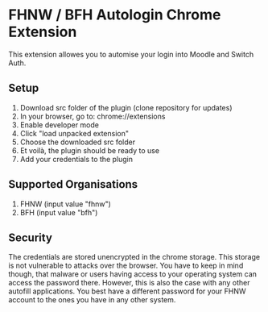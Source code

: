 # FHNW / BFH Autologin Chrome Extension
This extension allowes you to automise your login into Moodle and Switch Auth.

## Setup

1. Download src folder of the plugin (clone repository for updates)
2. In your browser, go to: chrome://extensions
3. Enable developer mode
4. Click "load unpacked extension"
5. Choose the downloaded src folder
6. Et voilà, the plugin should be ready to use
7. Add your credentials to the plugin

## Supported Organisations
1. FHNW (input value "fhnw")
2. BFH (input value "bfh")

## Security

The credentials are stored unencrypted in the chrome storage. This storage is not vulnerable to attacks over the browser. You have to keep in mind though, that malware or users having access to your operating system can access the password there. However, this is also the case with any other autofill applications. You best have a different password for your FHNW account to the ones you have in any other system.
